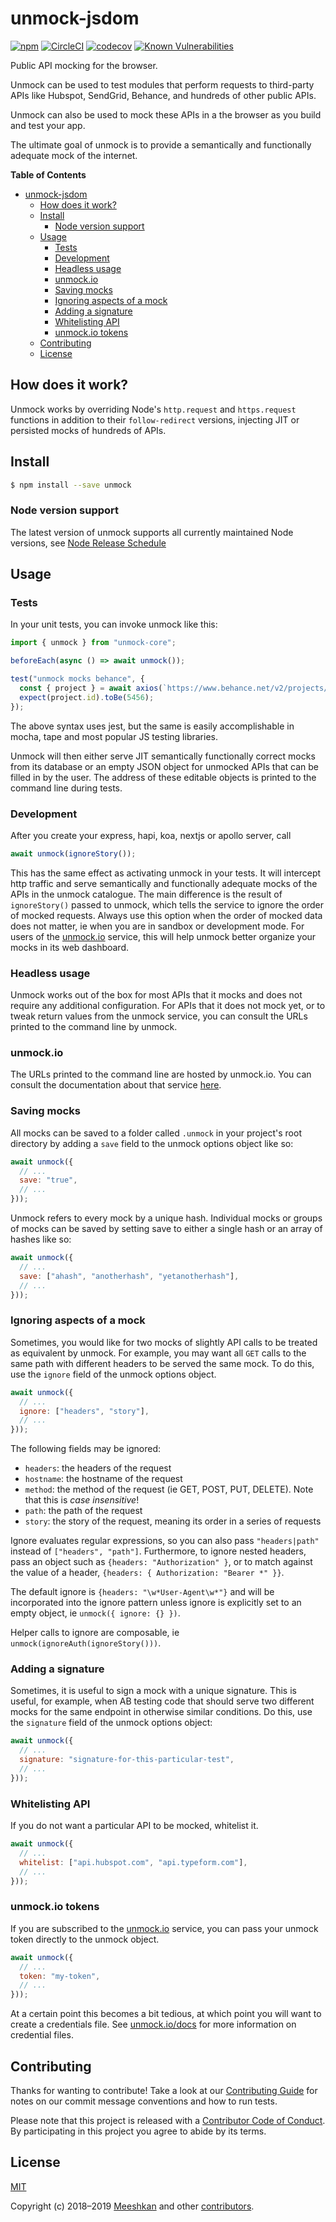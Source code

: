 # unmock-jsdom

[![npm](https://img.shields.io/npm/v/unmock.svg)][npmjs]
[![CircleCI](https://circleci.com/gh/unmock/unmock-js.svg?style=svg)](https://circleci.com/gh/unmock/unmock-js)
[![codecov](https://codecov.io/gh/unmock/unmock-js/branch/dev/graph/badge.svg)](https://codecov.io/gh/unmock/unmock-js)
[![Known Vulnerabilities](https://snyk.io/test/github/unmock/unmock-js/badge.svg?targetFile=package.json)](https://snyk.io/test/github/unmock/unmock-js?targetFile=package.json)

[npmjs]: https://www.npmjs.com/package/unmock
[build]: https://circleci.com/gh/unmock/unmock-js
[coverage]: https://coveralls.io/github/unmock/unmock-js

Public API mocking for the browser.

Unmock can be used to test modules that perform requests to third-party APIs like Hubspot, SendGrid, Behance, and hundreds of other public APIs.

Unmock can also be used to mock these APIs in a the browser as you build and test your app.

The ultimate goal of unmock is to provide a semantically and functionally adequate mock of the internet.

**Table of Contents**

<!-- toc -->

- [unmock-jsdom](#unmock-jsdom)
  - [How does it work?](#how-does-it-work)
  - [Install](#install)
    - [Node version support](#node-version-support)
  - [Usage](#usage)
    - [Tests](#tests)
    - [Development](#development)
    - [Headless usage](#headless-usage)
    - [unmock.io](#unmockio)
    - [Saving mocks](#saving-mocks)
    - [Ignoring aspects of a mock](#ignoring-aspects-of-a-mock)
    - [Adding a signature](#adding-a-signature)
    - [Whitelisting API](#whitelisting-api)
    - [unmock.io tokens](#unmockio-tokens)
  - [Contributing](#contributing)
  - [License](#license)

<!-- tocstop -->

## How does it work?

Unmock works by overriding Node's `http.request` and `https.request` functions in addition to their `follow-redirect` versions, injecting JIT or persisted mocks of hundreds of APIs.

## Install

```sh
$ npm install --save unmock
```

### Node version support

The latest version of unmock supports all currently maintained Node versions, see [Node Release Schedule](https://github.com/nodejs/Release#release-schedule)

## Usage

### Tests

In your unit tests, you can invoke unmock like this:

```js
import { unmock } from "unmock-core";

beforeEach(async () => await unmock());

test("unmock mocks behance", {
  const { project } = await axios(`https://www.behance.net/v2/projects/5456?api_key=u_n_m_o_c_k_200`);
  expect(project.id).toBe(5456);
});
```

The above syntax uses jest, but the same is easily accomplishable in mocha, tape and most popular JS testing libraries.

Unmock will then either serve JIT semantically functionally correct mocks from its database or an empty JSON object for unmocked APIs that can be filled in by the user.  The address of these editable objects is printed to the command line during tests.

### Development

After you create your express, hapi, koa, nextjs or apollo server, call


```js
await unmock(ignoreStory());
```

This has the same effect as activating unmock in your tests.  It will intercept http traffic and serve semantically and functionally adequate mocks of the APIs in the unmock catalogue.  The main difference is the result of `ignoreStory()` passed to unmock, which tells the service to ignore the order of mocked requests.  Always use this option when the order of mocked data does not matter, ie when you are in sandbox or development mode.  For users of the [unmock.io](https://www.unmock.io) service, this will help unmock better organize your mocks in its web dashboard.

### Headless usage

Unmock works out of the box for most APIs that it mocks and does not require any additional configuration.  For APIs that it does not mock yet, or to tweak return values from the unmock service, you can consult the URLs printed to the command line by unmock.

### unmock.io

The URLs printed to the command line are hosted by unmock.io.  You can consult the documentation about that service [here](https://www.unmock.io/docs).

### Saving mocks

All mocks can be saved to a folder called `.unmock` in your project's root directory by adding a `save` field to the unmock options object like so:

```js
await unmock({
  // ...
  save: "true",
  // ...
}));
```

Unmock refers to every mock by a unique hash.  Individual mocks or groups of mocks can be saved by setting save to either a single hash or an array of hashes like so:

```js
await unmock({
  // ...
  save: ["ahash", "anotherhash", "yetanotherhash"],
  // ...
}));
```

### Ignoring aspects of a mock

Sometimes, you would like for two mocks of slightly API calls to be treated as equivalent by unmock.  For example, you may want all `GET` calls to the same path with different headers to be served the same mock.  To do this, use the `ignore` field of the unmock options object.

```js
await unmock({
  // ...
  ignore: ["headers", "story"],
  // ...
}));
```

The following fields may be ignored:

* `headers`: the headers of the request
* `hostname`: the hostname of the request
* `method`: the method of the request (ie GET, POST, PUT, DELETE). Note that this is *case insensitive*!
* `path`: the path of the request
* `story`: the story of the request, meaning its order in a series of requests

Ignore evaluates regular expressions, so you can also pass
`"headers|path"` instead of `["headers", "path"]`.  Furthermore,
to ignore nested headers, pass an object such as
`{headers: "Authorization" }`, or to match against the value of
a header, `{headers: { Authorization: "Bearer *" }}`.

The default ignore is `{headers: "\w*User-Agent\w*"}` and will be incorporated into the ignore pattern unless ignore is explicitly set to an empty object, ie `unmock({ ignore: {} })`.

Helper calls to ignore are composable, ie `unmock(ignoreAuth(ignoreStory()))`.

### Adding a signature

Sometimes, it is useful to sign a mock with a unique signature.  This is useful, for example, when AB testing code that should serve two different mocks for the same endpoint in otherwise similar conditions.  Do this, use the `signature` field of the unmock options object:

```js
await unmock({
  // ...
  signature: "signature-for-this-particular-test",
  // ...
}));
```

### Whitelisting API

If you do not want a particular API to be mocked, whitelist it.

```js
await unmock({
  // ...
  whitelist: ["api.hubspot.com", "api.typeform.com"],
  // ...
}));
```

### unmock.io tokens

If you are subscribed to the [unmock.io](https://www.unmock.io) service, you can pass your unmock token directly to the unmock object.

```js
await unmock({
  // ...
  token: "my-token",
  // ...
}));
```

At a certain point this becomes a bit tedious, at which point you will want to create a credentials file.  See [unmock.io/docs](https://www.unmock.io/docs) for more information on credential files.

## Contributing

Thanks for wanting to contribute! Take a look at our [Contributing Guide](CONTRIBUTING.md) for notes on our commit message conventions and how to run tests.

Please note that this project is released with a [Contributor Code of Conduct](CODE_OF_CONDUCT.md).
By participating in this project you agree to abide by its terms.

## License

[MIT](LICENSE)

Copyright (c) 2018–2019 [Meeshkan](http://meeshkan.com) and other [contributors](https://github.com/unmock/unmock-js/graphs/contributors).
